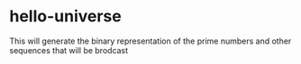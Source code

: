 # hello-universe
This will generate the binary representation of the prime numbers and other sequences that will be brodcast 
